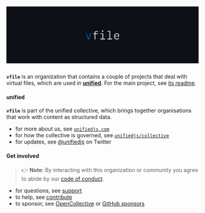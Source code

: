# [![vfile][logo]][org]

**`vfile`** is an organization that contains a couple of projects that deal
with virtual files, which are used in **[unified][]**.
For the main project, see [its readme][vfile].

#### unified

**`vfile`** is part of the unified collective, which brings together
organisations that work with content as structured data.

* for more about us, see [`unifiedjs.com`][site]
* for how the collective is governed, see [`unifiedjs/collective`][collective]
* for updates, see [@unifiedjs][twitter] on Twitter

#### Get involved

> 👉 **Note**: By interacting with this organization or community you agree to
> abide by our [code of conduct][coc].

* for questions, see [support][]
* to help, see [contribute][]
* to sponsor, see [OpenCollective][oc] or [GitHub sponsors][ghs]

[logo]: https://raw.githubusercontent.com/vfile/vfile/fc8164b/logo.svg?sanitize=true

[org]: https://github.com/vfile

[vfile]: https://github.com/vfile/vfile

[unified]: https://github.com/unifiedjs/unified

[site]: https://unifiedjs.com

[twitter]: https://twitter.com/unifiedjs

[collective]: https://github.com/unifiedjs/collective

[coc]: https://github.com/vfile/.github/blob/main/code-of-conduct.md

[support]: https://github.com/vfile/.github/blob/main/support.md

[contribute]: https://github.com/vfile/.github/blob/main/contributing.md

[oc]: https://opencollective.com/unified

[ghs]: https://github.com/sponsors/unifiedjs
